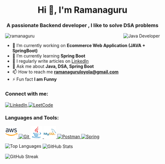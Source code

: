 <h1 align="center">Hi 👋, I'm Ramanaguru</h1>
<h3 align="center">A passionate Backend developer , I like to solve DSA problems</h3>

<img align="right" alt="Java Developer" style="max-width: 100%;" src="https://media.tenor.com/4HB9Nz7r4PsAAAAi/java-coffee.gif">

<p align="left"> <img src="https://komarev.com/ghpvc/?username=ramanaguru&label=Profile%20views&color=0e75b6&style=flat" alt="ramanaguru" /> </p>

- 🔭 I’m currently working on **Ecommerce Web Application (JAVA + SpringBoot)**
- 🌱 I’m currently learning **Spring Boot**
- 📝 I regularly write articles on [LinkedIn](https://www.linkedin.com/in/ramanagurunilacandane/)
- 💬 Ask me about **Java, DSA, Spring Boot**
- 📫 How to reach me **ramanaguruloyola@gmail.com**
- ⚡ Fun fact **I am Funny**

<h3 align="left">Connect with me:</h3>
<p align="left">
  <a href="https://linkedin.com/in/ramanagurunilacandane/" target="_blank">
    <img align="center" src="https://raw.githubusercontent.com/rahuldkjain/github-profile-readme-generator/master/src/images/icons/Social/linked-in-alt.svg" alt="LinkedIn" height="30" width="40" />
  </a>
  <a href="https://leetcode.com/ramanaguruloyola/" target="_blank">
    <img align="center" src="https://raw.githubusercontent.com/rahuldkjain/github-profile-readme-generator/master/src/images/icons/Social/leet-code.svg" alt="LeetCode" height="30" width="40" />
  </a>
</p>

<h3 align="left">Languages and Tools:</h3>
<p align="left">
  <a href="https://aws.amazon.com" target="_blank" rel="noreferrer">
    <img src="https://raw.githubusercontent.com/devicons/devicon/master/icons/amazonwebservices/amazonwebservices-original-wordmark.svg" alt="AWS" width="40" height="40"/>
  </a>
  <a href="https://git-scm.com/" target="_blank" rel="noreferrer">
    <img src="https://www.vectorlogo.zone/logos/git-scm/git-scm-icon.svg" alt="Git" width="40" height="40"/>
  </a>
  <a href="https://www.java.com" target="_blank" rel="noreferrer">
    <img src="https://raw.githubusercontent.com/devicons/devicon/master/icons/java/java-original.svg" alt="Java" width="40" height="40"/>
  </a>
  <a href="https://www.mysql.com/" target="_blank" rel="noreferrer">
    <img src="https://raw.githubusercontent.com/devicons/devicon/master/icons/mysql/mysql-original-wordmark.svg" alt="MySQL" width="40" height="40"/>
  </a>
  <a href="https://postman.com" target="_blank" rel="noreferrer">
    <img src="https://www.vectorlogo.zone/logos/getpostman/getpostman-icon.svg" alt="Postman" width="40" height="40"/>
  </a>
  <a href="https://spring.io/" target="_blank" rel="noreferrer">
    <img src="https://www.vectorlogo.zone/logos/springio/springio-icon.svg" alt="Spring" width="40" height="40"/>
  </a>
</p>

<p><img align="left" src="https://github-readme-stats.vercel.app/api/top-langs?username=ramanaguru&show_icons=true&locale=en&layout=compact" alt="Top Languages" /></p>

<p>&nbsp;<img align="center" src="https://github-readme-stats.vercel.app/api?username=ramanaguru&show_icons=true&locale=en" alt="GitHub Stats" /></p>

<p><img align="center" src="https://github-readme-streak-stats.herokuapp.com/?user=ramanaguru&" alt="GitHub Streak" /></p>
